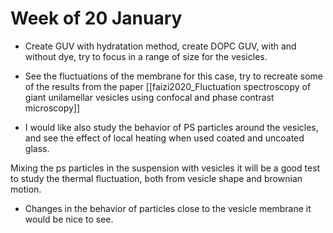# Week of 20 January

- Create GUV with hydratation method, create DOPC GUV, with and without dye, try to focus in a range of size for the vesicles.


- See the fluctuations of the membrane for this case, try to recreate some of the results from the paper [[faizi2020_Fluctuation spectroscopy of giant unilamellar vesicles using confocal and phase contrast microscopy]]

- I would like also study the behavior of PS particles around the vesicles, and see the effect of local heating when used coated and uncoated glass. 

Mixing the ps particles in the suspension with vesicles it will be a good test to study the thermal fluctuation, both from vesicle shape and brownian motion.

- Changes in the behavior of particles close to the vesicle membrane it would be nice to see. 
